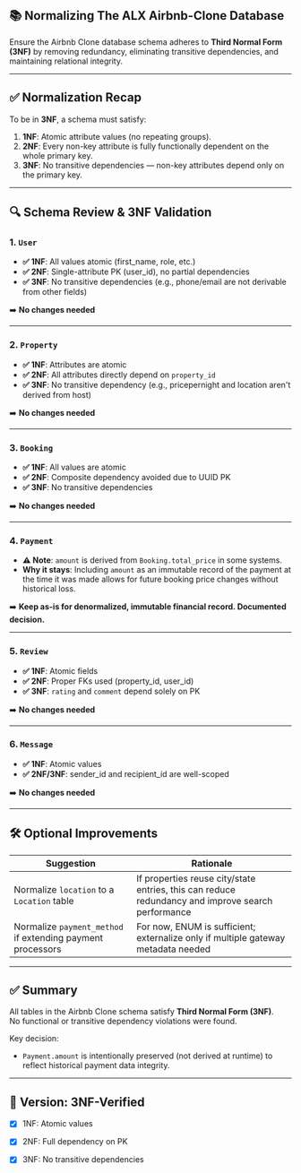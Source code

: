 
## 📚 Normalizing The ALX Airbnb-Clone Database
Ensure the Airbnb Clone database schema adheres to **Third Normal Form (3NF)** by removing redundancy, eliminating transitive dependencies, and maintaining relational integrity.

---

## ✅ Normalization Recap

To be in **3NF**, a schema must satisfy:

1. **1NF**: Atomic attribute values (no repeating groups).
2. **2NF**: Every non-key attribute is fully functionally dependent on the whole primary key.
3. **3NF**: No transitive dependencies — non-key attributes depend only on the primary key.

---

## 🔍 Schema Review & 3NF Validation

### 1. `User`

- **✅ 1NF**: All values atomic (first_name, role, etc.)
- **✅ 2NF**: Single-attribute PK (user_id), no partial dependencies
- **✅ 3NF**: No transitive dependencies (e.g., phone/email are not derivable from other fields)

➡️ **No changes needed**

---

### 2. `Property`

- **✅ 1NF**: Attributes are atomic
- **✅ 2NF**: All attributes directly depend on `property_id`
- **✅ 3NF**: No transitive dependency (e.g., pricepernight and location aren't derived from host)

➡️ **No changes needed**

---

### 3. `Booking`

- **✅ 1NF**: All values are atomic
- **✅ 2NF**: Composite dependency avoided due to UUID PK
- **✅ 3NF**: No transitive dependencies

➡️ **No changes needed**

---

### 4. `Payment`

- **⚠️ Note**: `amount` is derived from `Booking.total_price` in some systems.
- **Why it stays**: Including `amount` as an immutable record of the payment at the time it was made allows for future booking price changes without historical loss.

➡️ **Keep as-is for denormalized, immutable financial record. Documented decision.**

---

### 5. `Review`

- **✅ 1NF**: Atomic fields
- **✅ 2NF**: Proper FKs used (property_id, user_id)
- **✅ 3NF**: `rating` and `comment` depend solely on PK

➡️ **No changes needed**

---

### 6. `Message`

- **✅ 1NF**: Atomic values
- **✅ 2NF/3NF**: sender_id and recipient_id are well-scoped

➡️ **No changes needed**

---

## 🛠 Optional Improvements

| Suggestion | Rationale |
|-----------|-----------|
| Normalize `location` to a `Location` table | If properties reuse city/state entries, this can reduce redundancy and improve search performance |
| Normalize `payment_method` if extending payment processors | For now, ENUM is sufficient; externalize only if multiple gateway metadata needed |

---

## ✅ Summary

All tables in the Airbnb Clone schema satisfy **Third Normal Form (3NF)**.  
No functional or transitive dependency violations were found.  

Key decision:
- `Payment.amount` is intentionally preserved (not derived at runtime) to reflect historical payment data integrity.

---

## 📂 Version: 3NF-Verified
- [x] 1NF: Atomic values
- [x] 2NF: Full dependency on PK
- [x] 3NF: No transitive dependencies

